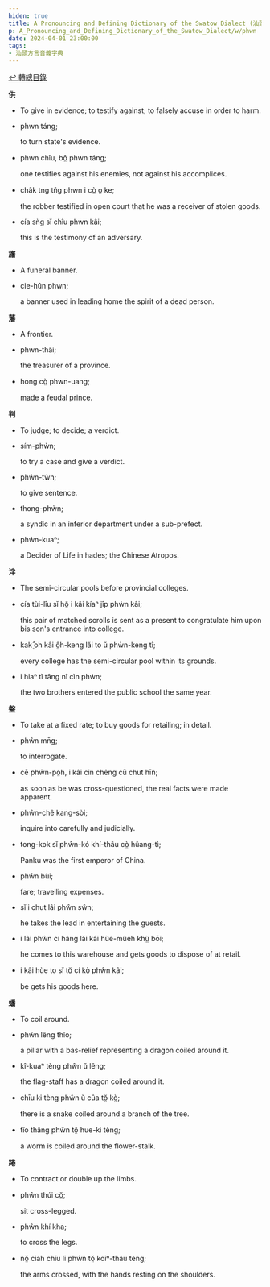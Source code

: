 ```yaml
---
hiden: true
title: A Pronouncing and Defining Dictionary of the Swatow Dialect (汕頭方言音義字典) / phwn
p: A_Pronouncing_and_Defining_Dictionary_of_the_Swatow_Dialect/w/phwn
date: 2024-04-01 23:00:00
tags: 
- 汕頭方言音義字典
---
```


[↩️ 轉總目錄](/A_Pronouncing_and_Defining_Dictionary_of_the_Swatow_Dialect)


**供**
- To give in evidence; to testify against; to falsely accuse in order to harm.

- phwn táng;

  to turn state's evidence.

- phwn chîu, bô̤ phwn táng;

  one testifies against his enemies, not against his accomplices.

- châk tng tn̂g phwn i cò̤ o̤ ke;

  the robber testified in open court that he was a receiver of stolen goods.

- cía sǹg sĭ chîu phwn kâi;

  this is the testimony of an adversary.

**旛**
- A funeral banner.

- cie-hûn phwn;

  a banner used in leading home the spirit of a dead person.

**藩**
- A frontier.

- phwn-thâi;

  the treasurer of a province.

- hong cò̤ phwn-uang;

  made a feudal prince.

**判**
- To judge; to decide; a verdict.

- sím-phẁn;

  to try a case and give a verdict.

- phẁn-tẁn;

  to give sentence.

- thong-phẁn;

  a syndic in an inferior department under a sub-prefect.

- phẁn-kuaⁿ;

  a Decider of Life in hades; the Chinese Atropos.

**泮**
- The semi-circular pools before provincial colleges.

- cía tùi-lîu sĭ hō̤ i kâi kíaⁿ jîp phẁn kâi;

  this pair of matched scrolls is sent as a present to congratulate him upon bis son's entrance into college.

- kak ̤̂oh kâi ô̤h-keng lăi to ŭ phẁn-keng tî;

  every college has the semi-circular pool within its grounds.

- i hiaⁿ tĭ tâng nî cìn phẁn;

  the two brothers entered the public school the same year.

**盤**
- To take at a fixed rate; to buy goods for retailing; in detail.

- phŵn mn̄g;

  to interrogate.

- cē phŵn-po̤h, i kâi cin chêng cū chut hīn;

  as soon as be was cross-questioned, the real facts were made apparent.

- phŵn-chê kang-sòi;

  inquire into carefully and judicially.

- tong-kok sĭ phŵn-kó khí-thâu cò̤ hûang-tì;

  Panku was the first emperor of China.

- phŵn bùi;

  fare; travelling expenses.

- sĭ i chut lâi phŵn sŵn;

  he takes the lead in entertaining the guests.

- i lâi phŵn cí hâng lăi kâi hùe-mûeh khṳ̀ bōi;

  he comes to this warehouse and gets goods to dispose of at retail.

- i kâi hùe to sĭ tŏ̤ cí kò̤ phŵn kâi;

  be gets his goods here. 

**蟠**
- To coil around.

- phŵn lêng thĭo;

  a pillar with a bas-relief representing a dragon coiled around it.

- kî-kuaⁿ tèng phŵn ŭ lêng;

  the flag-staff has a dragon coiled around it.

- chīu ki tèng phŵn ŭ cûa tŏ̤ kò̤;

  there is a snake coiled around a branch of the tree.

- tîo thâng phŵn tŏ̤ hue-ki tèng;

  a worm is coiled around the flower-stalk.

**踡**
- To contract or double up the limbs.

- phŵn thúi cŏ̤;

  sit cross-legged.

- phŵn khí kha;

  to cross the legs.

- nŏ̤ ciah chíu li phŵn tŏ̤ koiⁿ-thâu tèng;

  the arms crossed, with the hands resting on the shoulders.